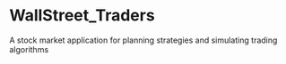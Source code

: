 # WallStreet_Traders
A stock market application for planning strategies and simulating trading algorithms
